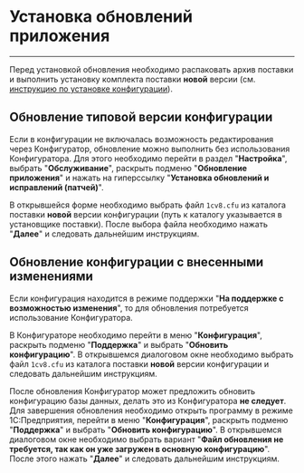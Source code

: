 # Установка обновлений приложения
---
Перед установкой обновления необходимо распаковать архив поставки и выполнить установку комплекта поставки **новой** версии (см. [инструкцию по установке конфигурации](../introduction/beginning/install.md)).

## Обновление типовой версии конфигурации
Если в конфигурации не включалась возможность редактирования через Конфигуратор, обновление можно выполнить без использования Конфигуратора. Для этого необходимо перейти в раздел "**Настройка**", выбрать "**Обслуживание**", раскрыть подменю "**Обновление приложения**" и нажать на гиперссылку "**Установка обновлений и исправлений (патчей)**".

В открывшейся форме необходимо выбрать файл `1cv8.cfu` из каталога поставки **новой** версии конфигурации (путь к каталогу указывается в установщике поставки). После выбора файла необходимо нажать "**Далее**" и следовать дальнейшим инструкциям.

## Обновление конфигурации с внесенными изменениями
Если конфигурация находится в режиме поддержки "**На поддержке с возможностью изменения**", то для обновления потребуется использование Конфигуратора.

В Конфигураторе необходимо перейти в меню "**Конфигурация**", раскрыть подменю "**Поддержка**" и выбрать "**Обновить конфигурацию**". В открывшемся диалоговом окне необходимо выбрать файл `1cv8.cfu` из каталога поставки **новой** версии конфигурации и следовать дальнейшим инструкциям.

После обновления Конфигуратор может предложить обновить конфигурацию базы данных, делать это из Конфигуратора **не следует**. Для завершения обновления необходимо открыть программу в режиме 1С:Предприятия, перейти в меню "**Конфигурация**", раскрыть подменю "**Поддержка**" и выбрать "**Обновить конфигурацию**". В открывшемся диалоговом окне необходимо выбрать вариант "**Файл обновления не требуется, так как он уже загружен в основную конфигурацию**". После этого нажать "**Далее**" и следовать дальнейшим инструкциям.
